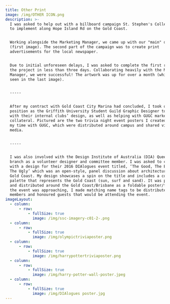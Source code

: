 ```yaml
---
title: Other Print
image: /img/OTHER ICON.png
description: >-
  I was asked to help out with a billboard campaign St. Stephen's College wanted
  to implement along Hope Island Rd on the Gold Coast.


  Working alongside the Marketing Manager, we came up with our "main" design
  (first image). The second part of the campaign was to create print
  advertisements for the local newspaper.


  Due to initial unforeseen delays, I was asked to complete the first round of
  the project in less than three days. Collaborating heavily with the Marketing
  Manager, we were successful! The artwork was up for over a month (which can be
  seen in the last image).


  -----


  After my contract with Gold Coast City Marina had concluded, I took on a
  position as the Griffith University Student Guild Graphic Designer to help
  with their internal clubs’ design, as well as helping with GUGC marketing
  collateral. Pictured are the two trivia night event posters I created during
  my time with GUGC, which were distributed around campus and shared via social
  media.


  -----


  I was also involved with the Design Institute of Australia (DIA) Queensland
  branch as a volunteer designer and committee member. I was asked to come up
  with a design for their 2016 DIAlogues event titled, ‘The Good, The Bad and
  The Ugly’ which was an open-style, panel discussion about architecture on the
  Gold Coast. My design showcases a spin on the title and includes a colour
  palette that represents the Gold Coast (sun, surf and sand). It was printed
  and distributed around the Gold Coast/Brisbane as a foldable poster/flyer. As
  the event was approaching, I made matching name tags to be distributed to the
  members and honoured guests that would be attending the event.
imageLayout:
  - column:
      - row:
          - fullSize: true
            image: /img/ssc-imagery-c01-2-.png
  - column:
      - row:
          - fullSize: true
            image: /img/olympictriviaposter.png
  - column:
      - row:
          - fullSize: true
            image: /img/harrypottertriviaposter.png
  - column:
      - row:
          - fullSize: true
            image: /img/harry-potter-wall-poster.jpeg
  - column:
      - row:
          - fullSize: true
            image: /img/DIAlogues poster.jpg
---
```


